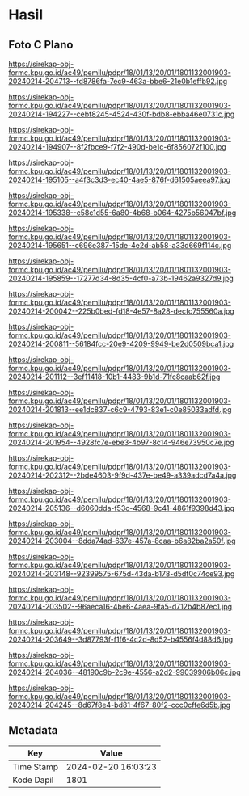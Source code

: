# Hasil

## Foto C Plano

https://sirekap-obj-formc.kpu.go.id/ac49/pemilu/pdpr/18/01/13/20/01/1801132001903-20240214-204713--fd8786fa-7ec9-463a-bbe6-21e0b1effb92.jpg

https://sirekap-obj-formc.kpu.go.id/ac49/pemilu/pdpr/18/01/13/20/01/1801132001903-20240214-194227--cebf8245-4524-430f-bdb8-ebba46e0731c.jpg

https://sirekap-obj-formc.kpu.go.id/ac49/pemilu/pdpr/18/01/13/20/01/1801132001903-20240214-194907--8f2fbce9-f7f2-490d-be1c-6f856072f100.jpg

https://sirekap-obj-formc.kpu.go.id/ac49/pemilu/pdpr/18/01/13/20/01/1801132001903-20240214-195105--a4f3c3d3-ec40-4ae5-876f-d61505aeea97.jpg

https://sirekap-obj-formc.kpu.go.id/ac49/pemilu/pdpr/18/01/13/20/01/1801132001903-20240214-195338--c58c1d55-6a80-4b68-b064-4275b56047bf.jpg

https://sirekap-obj-formc.kpu.go.id/ac49/pemilu/pdpr/18/01/13/20/01/1801132001903-20240214-195651--c696e387-15de-4e2d-ab58-a33d669f114c.jpg

https://sirekap-obj-formc.kpu.go.id/ac49/pemilu/pdpr/18/01/13/20/01/1801132001903-20240214-195859--17277d34-8d35-4cf0-a73b-19462a9327d9.jpg

https://sirekap-obj-formc.kpu.go.id/ac49/pemilu/pdpr/18/01/13/20/01/1801132001903-20240214-200042--225b0bed-fd18-4e57-8a28-decfc755560a.jpg

https://sirekap-obj-formc.kpu.go.id/ac49/pemilu/pdpr/18/01/13/20/01/1801132001903-20240214-200811--56184fcc-20e9-4209-9949-be2d0509bca1.jpg

https://sirekap-obj-formc.kpu.go.id/ac49/pemilu/pdpr/18/01/13/20/01/1801132001903-20240214-201112--3ef11418-10b1-4483-9b1d-71fc8caab62f.jpg

https://sirekap-obj-formc.kpu.go.id/ac49/pemilu/pdpr/18/01/13/20/01/1801132001903-20240214-201813--ee1dc837-c6c9-4793-83e1-c0e85033adfd.jpg

https://sirekap-obj-formc.kpu.go.id/ac49/pemilu/pdpr/18/01/13/20/01/1801132001903-20240214-201954--4928fc7e-ebe3-4b97-8c14-946e73950c7e.jpg

https://sirekap-obj-formc.kpu.go.id/ac49/pemilu/pdpr/18/01/13/20/01/1801132001903-20240214-202312--2bde4603-9f9d-437e-be49-a339adcd7a4a.jpg

https://sirekap-obj-formc.kpu.go.id/ac49/pemilu/pdpr/18/01/13/20/01/1801132001903-20240214-205136--d6060dda-f53c-4568-9c41-4861f9398d43.jpg

https://sirekap-obj-formc.kpu.go.id/ac49/pemilu/pdpr/18/01/13/20/01/1801132001903-20240214-203004--8dda74ad-637e-457a-8caa-b6a82ba2a50f.jpg

https://sirekap-obj-formc.kpu.go.id/ac49/pemilu/pdpr/18/01/13/20/01/1801132001903-20240214-203148--92399575-675d-43da-b178-d5df0c74ce93.jpg

https://sirekap-obj-formc.kpu.go.id/ac49/pemilu/pdpr/18/01/13/20/01/1801132001903-20240214-203502--96aeca16-4be6-4aea-9fa5-d712b4b87ec1.jpg

https://sirekap-obj-formc.kpu.go.id/ac49/pemilu/pdpr/18/01/13/20/01/1801132001903-20240214-203649--3d87793f-f1f6-4c2d-8d52-b4556f4d88d6.jpg

https://sirekap-obj-formc.kpu.go.id/ac49/pemilu/pdpr/18/01/13/20/01/1801132001903-20240214-204036--48190c9b-2c9e-4556-a2d2-99039906b06c.jpg

https://sirekap-obj-formc.kpu.go.id/ac49/pemilu/pdpr/18/01/13/20/01/1801132001903-20240214-204245--8d67f8e4-bd81-4f67-80f2-ccc0cffe6d5b.jpg


## Metadata

| Key        | Value               |
| ---------- | ------------------- |
| Time Stamp | 2024-02-20 16:03:23 |
| Kode Dapil | 1801                |



